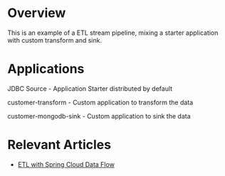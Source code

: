 # Overview
This is an example of a ETL stream pipeline, mixing a starter application with custom transform and sink.

# Applications
JDBC Source - Application Starter distributed by default

customer-transform - Custom application to transform the data

customer-mongodb-sink - Custom application to sink the data

# Relevant Articles

* [ETL with Spring Cloud Data Flow](https://www.baeldung.com/spring-cloud-data-flow-etl)
